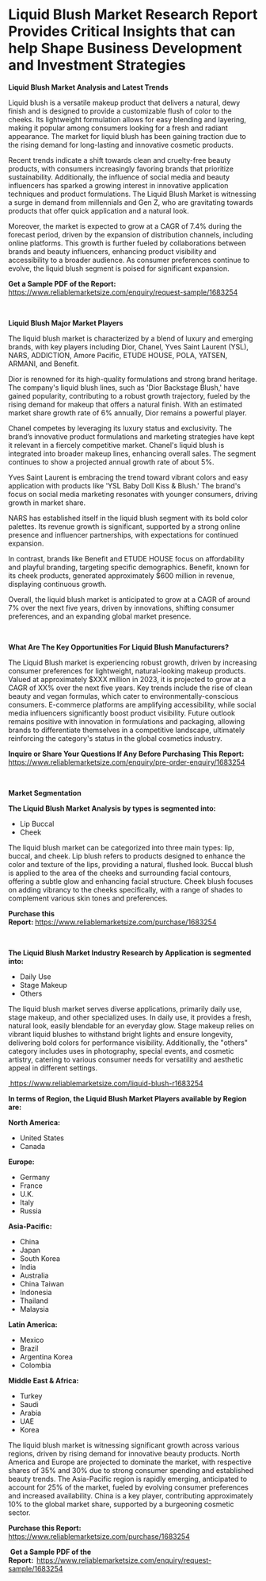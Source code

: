 <p><h1>Liquid Blush Market Research Report Provides Critical Insights that can help Shape Business Development and Investment Strategies</h1></p><p><strong>Liquid Blush Market Analysis and Latest Trends</strong></p>
<p><p>Liquid blush is a versatile makeup product that delivers a natural, dewy finish and is designed to provide a customizable flush of color to the cheeks. Its lightweight formulation allows for easy blending and layering, making it popular among consumers looking for a fresh and radiant appearance. The market for liquid blush has been gaining traction due to the rising demand for long-lasting and innovative cosmetic products. </p><p>Recent trends indicate a shift towards clean and cruelty-free beauty products, with consumers increasingly favoring brands that prioritize sustainability. Additionally, the influence of social media and beauty influencers has sparked a growing interest in innovative application techniques and product formulations. The Liquid Blush Market is witnessing a surge in demand from millennials and Gen Z, who are gravitating towards products that offer quick application and a natural look.</p><p>Moreover, the market is expected to grow at a CAGR of 7.4% during the forecast period, driven by the expansion of distribution channels, including online platforms. This growth is further fueled by collaborations between brands and beauty influencers, enhancing product visibility and accessibility to a broader audience. As consumer preferences continue to evolve, the liquid blush segment is poised for significant expansion.</p></p>
<p><strong>Get a Sample PDF of the Report:&nbsp;</strong> <a href="https://www.reliablemarketsize.com/enquiry/request-sample/1683254?utm_campaign=3218&utm_medium=2&utm_source=Github&utm_content=ia&utm_term=15042025&utm_id=liquid-blush">https://www.reliablemarketsize.com/enquiry/request-sample/1683254</a></p>
<p>&nbsp;</p>
<p><strong>Liquid Blush Major Market Players</strong></p>
<p><p>The liquid blush market is characterized by a blend of luxury and emerging brands, with key players including Dior, Chanel, Yves Saint Laurent (YSL), NARS, ADDICTION, Amore Pacific, ETUDE HOUSE, POLA, YATSEN, ARMANI, and Benefit.</p><p>Dior is renowned for its high-quality formulations and strong brand heritage. The company's liquid blush lines, such as 'Dior Backstage Blush,' have gained popularity, contributing to a robust growth trajectory, fueled by the rising demand for makeup that offers a natural finish. With an estimated market share growth rate of 6% annually, Dior remains a powerful player.</p><p>Chanel competes by leveraging its luxury status and exclusivity. The brand’s innovative product formulations and marketing strategies have kept it relevant in a fiercely competitive market. Chanel's liquid blush is integrated into broader makeup lines, enhancing overall sales. The segment continues to show a projected annual growth rate of about 5%.</p><p>Yves Saint Laurent is embracing the trend toward vibrant colors and easy application with products like 'YSL Baby Doll Kiss & Blush.' The brand's focus on social media marketing resonates with younger consumers, driving growth in market share.</p><p>NARS has established itself in the liquid blush segment with its bold color palettes. Its revenue growth is significant, supported by a strong online presence and influencer partnerships, with expectations for continued expansion.</p><p>In contrast, brands like Benefit and ETUDE HOUSE focus on affordability and playful branding, targeting specific demographics. Benefit, known for its cheek products, generated approximately $600 million in revenue, displaying continuous growth.</p><p>Overall, the liquid blush market is anticipated to grow at a CAGR of around 7% over the next five years, driven by innovations, shifting consumer preferences, and an expanding global market presence.</p></p>
<p>&nbsp;</p>
<p><strong>What Are The Key Opportunities For Liquid Blush Manufacturers?</strong></p>
<p><p>The Liquid Blush market is experiencing robust growth, driven by increasing consumer preferences for lightweight, natural-looking makeup products. Valued at approximately $XXX million in 2023, it is projected to grow at a CAGR of XX% over the next five years. Key trends include the rise of clean beauty and vegan formulas, which cater to environmentally-conscious consumers. E-commerce platforms are amplifying accessibility, while social media influencers significantly boost product visibility. Future outlook remains positive with innovation in formulations and packaging, allowing brands to differentiate themselves in a competitive landscape, ultimately reinforcing the category's status in the global cosmetics industry.</p></p>
<p><strong>Inquire or Share Your Questions If Any Before Purchasing This Report:</strong> <a href="https://www.reliablemarketsize.com/enquiry/pre-order-enquiry/1683254?utm_campaign=3218&utm_medium=2&utm_source=Github&utm_content=ia&utm_term=15042025&utm_id=liquid-blush">https://www.reliablemarketsize.com/enquiry/pre-order-enquiry/1683254</a></p>
<p>&nbsp;</p>
<p><strong>Market Segmentation</strong></p>
<p><strong>The Liquid Blush Market Analysis by types is segmented into:</strong></p>
<p><ul><li>Lip Buccal</li><li>Cheek</li></ul></p>
<p><p>The liquid blush market can be categorized into three main types: lip, buccal, and cheek. Lip blush refers to products designed to enhance the color and texture of the lips, providing a natural, flushed look. Buccal blush is applied to the area of the cheeks and surrounding facial contours, offering a subtle glow and enhancing facial structure. Cheek blush focuses on adding vibrancy to the cheeks specifically, with a range of shades to complement various skin tones and preferences.</p></p>
<p><strong>Purchase this Report:&nbsp;</strong><a href="https://www.reliablemarketsize.com/purchase/1683254?utm_campaign=3218&utm_medium=2&utm_source=Github&utm_content=ia&utm_term=15042025&utm_id=liquid-blush">https://www.reliablemarketsize.com/purchase/1683254</a></p>
<p>&nbsp;</p>
<p><strong>The Liquid Blush Market Industry Research by Application is segmented into:</strong></p>
<p><ul><li>Daily Use</li><li>Stage Makeup</li><li>Others</li></ul></p>
<p><p>The liquid blush market serves diverse applications, primarily daily use, stage makeup, and other specialized uses. In daily use, it provides a fresh, natural look, easily blendable for an everyday glow. Stage makeup relies on vibrant liquid blushes to withstand bright lights and ensure longevity, delivering bold colors for performance visibility. Additionally, the "others" category includes uses in photography, special events, and cosmetic artistry, catering to various consumer needs for versatility and aesthetic appeal in different settings.</p></p>
<p><a href="https://www.reliablemarketsize.com/liquid-blush-r1683254?utm_campaign=3218&utm_medium=2&utm_source=Github&utm_content=ia&utm_term=15042025&utm_id=liquid-blush">&nbsp;https://www.reliablemarketsize.com/liquid-blush-r1683254</a></p>
<p><strong>In terms of Region, the Liquid Blush Market Players available by Region are:</strong></p>
<p>
    <p> <strong> North America: </strong>
        <ul>
            <li>United States</li>
            <li>Canada</li>
        </ul>
        </p> 
    <p> <strong> Europe: </strong>
        <ul>
            <li>Germany</li>
            <li>France</li>
            <li>U.K.</li>
            <li>Italy</li>
            <li>Russia</li>
        </ul>
        </p> 
    <p> <strong> Asia-Pacific: </strong>
        <ul>
            <li>China</li>
            <li>Japan</li>
            <li>South Korea</li>
            <li>India</li>
            <li>Australia</li>
            <li>China Taiwan</li>
            <li>Indonesia</li>
            <li>Thailand</li>
            <li>Malaysia</li>
        </ul>
        </p> 
    <p> <strong> Latin America: </strong>
        <ul>
            <li>Mexico</li>
            <li>Brazil</li>
            <li>Argentina Korea</li>
            <li>Colombia</li>
        </ul>
        </p> 
    <p> <strong> Middle East & Africa: </strong>
        <ul>
            <li>Turkey</li>
            <li>Saudi</li>
            <li>Arabia</li>
            <li>UAE</li>
            <li>Korea</li>
        </ul>
    </p>
    </p>
<p><p>The liquid blush market is witnessing significant growth across various regions, driven by rising demand for innovative beauty products. North America and Europe are projected to dominate the market, with respective shares of 35% and 30% due to strong consumer spending and established beauty trends. The Asia-Pacific region is rapidly emerging, anticipated to account for 25% of the market, fueled by evolving consumer preferences and increased availability. China is a key player, contributing approximately 10% to the global market share, supported by a burgeoning cosmetic sector.</p></p>
<p><strong>Purchase this Report: </strong><a href="https://www.reliablemarketsize.com/purchase/1683254?utm_campaign=3218&utm_medium=2&utm_source=Github&utm_content=ia&utm_term=15042025&utm_id=liquid-blush">https://www.reliablemarketsize.com/purchase/1683254</a></p>
<p>&nbsp;<strong>Get a Sample PDF of the Report:&nbsp;&nbsp;</strong><a href="https://www.reliablemarketsize.com/enquiry/request-sample/1683254?utm_campaign=3218&utm_medium=2&utm_source=Github&utm_content=ia&utm_term=15042025&utm_id=liquid-blush">https://www.reliablemarketsize.com/enquiry/request-sample/1683254</a></p>
<p><strong></strong></p>
<p><p></p><p></p><p></p></p>